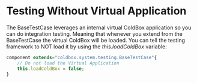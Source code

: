 # Testing Without Virtual Application

The BaseTestCase leverages an internal virtual ColdBox application so you can do integration testing. Meaning that whenever you extend from the BaseTestCase the virtual ColdBox will be loaded. You can tell the testing framework to NOT load it by using the *this.loadColdBox* variable:

```js
component extends="coldbox.system.testing.BaseTestCase"{
	// Do not load the Virtual Application
	this.loadColdBox = false;
}
```
